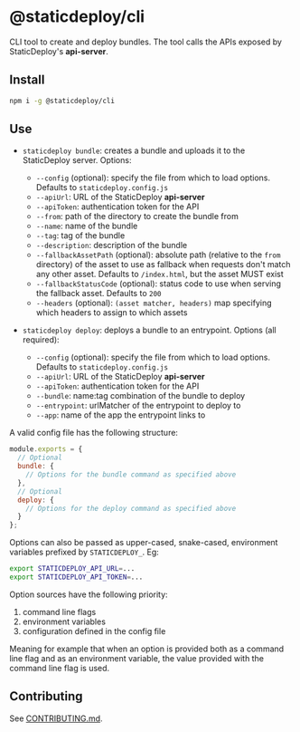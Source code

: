 # @staticdeploy/cli

CLI tool to create and deploy bundles. The tool calls the APIs exposed by
StaticDeploy's **api-server**.

## Install

```sh
npm i -g @staticdeploy/cli
```

## Use

- `staticdeploy bundle`: creates a bundle and uploads it to the StaticDeploy
  server. Options:

  - `--config` (optional): specify the file from which to load options. Defaults
    to `staticdeploy.config.js`
  - `--apiUrl`: URL of the StaticDeploy **api-server**
  - `--apiToken`: authentication token for the API
  - `--from`: path of the directory to create the bundle from
  - `--name`: name of the bundle
  - `--tag`: tag of the bundle
  - `--description`: description of the bundle
  - `--fallbackAssetPath` (optional): absolute path (relative to the `from`
    directory) of the asset to use as fallback when requests don't match any
    other asset. Defaults to `/index.html`, but the asset MUST exist
  - `--fallbackStatusCode` (optional): status code to use when serving the
    fallback asset. Defaults to `200`
  - `--headers` (optional): `(asset matcher, headers)` map specifying which
    headers to assign to which assets

- `staticdeploy deploy`: deploys a bundle to an entrypoint. Options (all
  required):

  - `--config` (optional): specify the file from which to load options. Defaults
    to `staticdeploy.config.js`
  - `--apiUrl`: URL of the StaticDeploy **api-server**
  - `--apiToken`: authentication token for the API
  - `--bundle`: name:tag combination of the bundle to deploy
  - `--entrypoint`: urlMatcher of the entrypoint to deploy to
  - `--app`: name of the app the entrypoint links to

A valid config file has the following structure:

```js
module.exports = {
  // Optional
  bundle: {
    // Options for the bundle command as specified above
  },
  // Optional
  deploy: {
    // Options for the deploy command as specified above
  }
};
```

Options can also be passed as upper-cased, snake-cased, environment variables
prefixed by `STATICDEPLOY_`. Eg:

```sh
export STATICDEPLOY_API_URL=...
export STATICDEPLOY_API_TOKEN=...
```

Option sources have the following priority:

1.  command line flags
2.  environment variables
3.  configuration defined in the config file

Meaning for example that when an option is provided both as a command line flag
and as an environment variable, the value provided with the command line flag is
used.

## Contributing

See [CONTRIBUTING.md](CONTRIBUTING.md).
